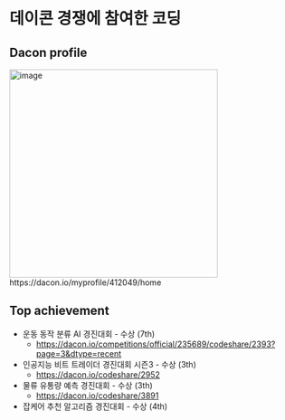 # 데이콘 경쟁에 참여한 코딩

## Dacon profile
<img width="368" alt="image" src="https://user-images.githubusercontent.com/69188065/161416552-7ed9d0f8-0635-424c-b186-d8f6cd757eba.png">
https://dacon.io/myprofile/412049/home

## Top achievement
+ 운동 동작 분류 AI 경진대회 - 수상 (7th)
  + https://dacon.io/competitions/official/235689/codeshare/2393?page=3&dtype=recent
+ 인공지능 비트 트레이더 경진대회 시즌3 - 수상 (3th)
  + https://dacon.io/codeshare/2952
+ 물류 유통량 예측 경진대회 - 수상 (3th)
  + https://dacon.io/codeshare/3891
+ 잡케어 추천 알고리즘 경진대회 - 수상 (4th)
